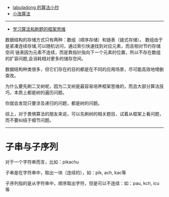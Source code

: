 - [labuladong 的算法小抄](https://labuladong.gitbook.io/algo/)
- [小浩算法](https://www.geekxh.com/)

---
- [学习算法和刷题的框架思维](https://labuladong.gitbook.io/algo/di-ling-zhang-bi-du-xi-lie/xue-xi-shu-ju-jie-gou-he-suan-fa-de-gao-xiao-fang-fa)

数据结构的存储方式只有两种：数组（顺序存储）和链表（链式存储）。
数组由于是紧凑连续存储,可以随机访问，通过索引快速找到对应元素，而且相对节约存储空间
链表因为元素不连续，而是靠指针指向下一个元素的位置，所以不存在数组的扩容问题,会消耗相对更多的储存空间。

数据结构种类很多，但它们存在的目的都是在不同的应用场景，尽可能高效地增删查改。

为什么要先刷二叉树呢，因为二叉树是最容易培养框架思维的，而且大部分算法技巧，本质上都是树的遍历问题。

你就会发现只要涉及递归的问题，都是树的问题。

综上，对于畏惧算法的朋友来说，可以先刷树的相关题目，试着从框架上看问题，而不要纠结于细节问题。

---
# 子串与子序列

对于一个字符串而言，比如：pikachu

子串是在字符串中，取出一块（连续的），如：pik, ach, kac等

子序列指的是从字符串中，顺序取出字符，但是可以不连续：如：pau, kch, icu等
